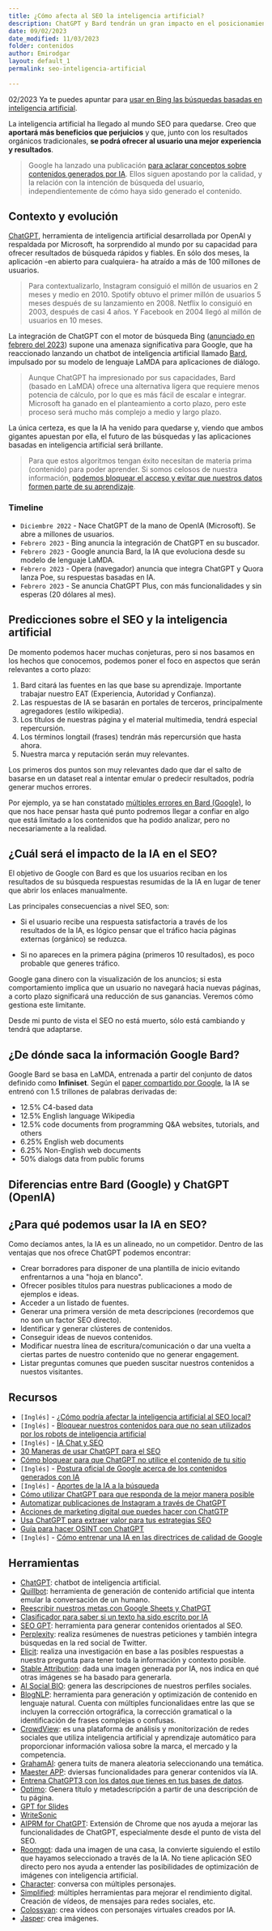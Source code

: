 ```yaml
---
title: ¿Cómo afecta al SEO la inteligencia artificial?
description: ChatGPT y Bard tendrán un gran impacto en el posicionamiento orgánico a medio plazo. 
date: 09/02/2023
date_modified: 11/03/2023
folder: contenidos
author: Emirodgar
layout: default_1
permalink: seo-inteligencia-artificial
  
---
```




<div class="alert alert-warning"><span class="badge badge-danger text-uppercase mr-2">02/2023</span>  Ya te puedes apuntar para <a href="https://www.bing.com/new?form=MW00XV&OCID=MW00XV">usar en Bing las búsquedas basadas en inteligencia artificial</a>.</div>


La inteligencia artificial ha llegado al mundo SEO para quedarse. Creo que **aportará más beneficios que perjuicios** y que, junto con los resultados orgánicos tradicionales, **se podrá ofrecer al usuario una mejor experiencia y resultados**.

> Google ha lanzado una publicación [para aclarar conceptos sobre contenidos generados por IA](https://developers.google.com/search/blog/2023/02/google-search-and-ai-content). Ellos siguen apostando por la calidad, y la relación con la intención de búsqueda del usuario, independientemente de cómo haya sido generado el contenido.

## Contexto y evolución

[ChatGPT](https://openai.com/blog/chatgpt/), herramienta de inteligencia artificial desarrollada por OpenAI y respaldada por Microsoft, ha sorprendido al mundo por su capacidad para ofrecer resultados de búsqueda rápidos y fiables. En sólo dos meses, la aplicación -en abierto para cualquiera- ha atraído a más de 100 millones de usuarios.

> Para contextualizarlo, Instagram consiguió el millón de usuarios en 2 meses y medio en 2010. Spotify obtuvo el primer millón de usuarios 5 meses después de su lanzamiento en 2008. Netflix lo consiguió en 2003, después de casi 4 años. Y Facebook en 2004 llegó al millón de usuarios en 10 meses. 

La integración de ChatGPT con el motor de búsqueda Bing ([anunciado en febrero del 2023](https://blogs.microsoft.com/blog/2023/02/07/reinventing-search-with-a-new-ai-powered-microsoft-bing-and-edge-your-copilot-for-the-web/)) supone una amenaza significativa para Google, que ha reaccionado lanzando un chatbot de inteligencia artificial llamado [Bard](https://blog.google/technology/ai/bard-google-ai-search-updates), impulsado por su modelo de lenguaje LaMDA para aplicaciones de diálogo.

> Aunque ChatGPT ha impresionado por sus capacidades, Bard (basado en LaMDA) ofrece una alternativa ligera que requiere menos potencia de cálculo, por lo que es más fácil de escalar e integrar. Microsoft ha ganado en el planteamiento a corto plazo, pero este proceso será mucho más complejo a medio y largo plazo.

La única certeza, es que la IA ha venido para quedarse y, viendo que ambos gigantes apuestan por ella, el futuro de las búsquedas y las aplicaciones basadas en inteligencia artificial será brillante.

> Para que estos algoritmos tengan éxito necesitan de materia prima (contenido) para poder aprender. Si somos celosos de nuestra información, [podemos bloquear el acceso y evitar que nuestros datos formen parte de su aprendizaje](https://www.searchenginejournal.com/how-to-block-chatgpt-from-using-your-website-content/478384/).

### Timeline

- `Diciembre 2022` - Nace ChatGPT de la mano de OpenIA (Microsoft). Se abre a millones de usuarios.
- `Febrero 2023` - Bing anuncia la integración de ChatGPT en su buscador.
- `Febrero 2023` - Google anuncia Bard, la IA que evoluciona desde su modelo de lenguaje LaMDA.
- `Febrero 2023` - Opera (navegador) anuncia que integra ChatGPT y Quora lanza Poe, su respuestas basadas en IA.
- `Febrero 2023` - Se anuncia ChatGPT Plus, con más funcionalidades y sin esperas (20 dólares al mes).


## Predicciones sobre el SEO y la inteligencia artificial

De momento podemos hacer muchas conjeturas, pero si nos basamos en los hechos que conocemos, podemos poner el foco en aspectos que serán relevantes a corto plazo:

1. Bard citará las fuentes en las que base su aprendizaje. Importante trabajar nuestro EAT (Experiencia, Autoridad y Confianza).
2. Las respuestas de IA se basarán en portales de terceros, principalmente agregadores (estilo wikipedia).
3. Los títulos de nuestras página y el material multimedia, tendrá especial repercursión.
4. Los términos longtail (frases) tendrán más repercursión que hasta ahora.
5. Nuestra marca y reputación serán muy relevantes.


Los primeros dos puntos son muy relevantes dado que dar el salto de basarse en un dataset real a intentar emular o predecir resultados, podría generar muchos errores.

Por ejemplo, ya se han constatado [múltiples errores en Bard (Google)](https://www.bbc.com/news/business-64576225), lo que nos hace pensar hasta qué punto podremos llegar a confiar en algo que está limitado a los contenidos que ha podido analizar, pero no necesariamente a la realidad. 

## ¿Cuál será el impacto de la IA en el SEO?

El objetivo de Google con Bard es que los usuarios reciban en los resultados de su búsqueda respuestas resumidas de la IA en lugar de tener que abrir los enlaces manualmente.

Las principales consecuencias a nivel SEO, son:

 - Si el usuario recibe una respuesta satisfactoria a través de los resultados de la IA, es lógico pensar que el tráfico hacia páginas externas (orgánico) se reduzca.

 - Si no apareces en la primera página (primeros 10 resultados), es poco probable que generes tráfico.

Google gana dinero con la visualización de los anuncios; si esta comportamiento implica que un usuario no navegará hacia nuevas páginas, a corto plazo significará una reducción de sus ganancias. Veremos cómo gestiona este limitante. 

Desde mi punto de vista el SEO no está muerto, sólo está cambiando y tendrá que adaptarse. 

## ¿De dónde saca la información Google Bard?

Google Bard se basa en LaMDA, entrenada a partir del conjunto de datos definido como **Infiniset**. Según el [paper compartido por Google](https://arxiv.org/pdf/2201.08239.pdf), la IA se entrenó con 1.5 trillones de palabras derivadas de:

- 12.5% C4-based data
- 12.5% English language Wikipedia
- 12.5% code documents from programming Q&A websites, tutorials, and others
- 6.25% English web documents
- 6.25% Non-English web documents
- 50% dialogs data from public forums

## Diferencias entre Bard (Google) y ChatGPT (OpenIA)

## ¿Para qué podemos usar la IA en SEO?

Como decíamos antes, la IA es un alineado, no un competidor. Dentro de las ventajas que nos ofrece ChatGPT podemos encontrar:

- Crear borradores para disponer de una plantilla de inicio evitando enfrentarnos a una "hoja en blanco".
- Ofrecer posibles títulos para nuestras publicaciones a modo de ejemplos e ideas.
- Acceder a un listado de fuentes.
- Generar una primera versión de meta descripciones (recordemos que no son un factor SEO directo).
- Identificar y generar clústeres de contenidos.
- Conseguir ideas de nuevos contenidos.
- Modificar nuestra línea de escritura/comunicación o dar una vuelta a ciertas partes de nuestro contenido que no generar engagement.
- Listar preguntas comunes que pueden suscitar nuestros contenidos a nuestos visitantes.


## Recursos

- `[Inglés]` - [¿Cómo podría afectar la inteligencia artificial al SEO local?](https://www.localseoguide.com/what-could-ai-for-local-search-look-like/)
- `[Inglés]` - [Bloquear nuestros contenidos para que no sean utilizados por los robots de inteligencia artificial](https://www.searchenginejournal.com/how-to-block-chatgpt-from-using-your-website-content/478384/)
- `[Inglés]` - [IA Chat y SEO](https://www.jasper.ai/blog/ai-chat-for-seo)
- [30 Maneras de usar ChatGPT para el SEO](https://www.linkedin.com/posts/artemklimkin_30-chatgpt-prompts-for-seo-activity-7017086489813553152-Zutt)
- [Cómo bloquear para que ChatGPT no utilice el contenido de tu sitio](https://www.searchenginejournal.com/how-to-block-chatgpt-from-using-your-website-content/478384/)
- `[Inglés]` - [Postura oficial de Google acerca de los contenidos generados con IA](https://developers.google.com/search/blog/2023/02/google-search-and-ai-content)
- `[Inglés]` - [Aportes de la IA a la búsqueda](http://www.seobook.com/ai-driven-search)
- [Cómo utilizar ChatGPT para que responda de la mejor manera posible](https://www.instagram.com/p/CoXyiBILhxp/)
- [Automatizar publicaciones de Instagram a través de ChatGPT](https://www.instagram.com/p/CnxF2pvIfJz/)
- [Acciones de marketing digital que puedes hacer con ChatGTP](https://www.instagram.com/p/Cn2UwJ-oIX1/)
- [Usa ChatGPT para extraer valor para tus estrategias SEO](https://searchengineland.com/chatgpt-prompts-seo-393523)
- [Guía para hacer OSINT con ChatGPT](https://www.linkedin.com/posts/cyberabogada_osint-con-chatgpt-activity-7035240539310407680-y4aY/)
- `[Inglés]` - [Cómo entrenar una IA en las directrices de calidad de Google](https://www.localseoguide.com/training-gpt-on-google-quality-rater-guidelines-and-why-you-shouldnt-do-it/)


## Herramientas

- [ChatGPT](https://openai.com/blog/chatgpt/): chatbot de inteligencia artificial.
- [Quillbot](https://quillbot.com/): herramienta de generación de contenido artificial que intenta emular la conversación de un humano.
- [Reescribir nuestros metas con Google Sheets y ChatPGT](https://searchministry.co/how-to-add-chatgpt-in-google-sheets-and-rewrite-your-meta-data-in-bulk)
- [Clasificador para saber si un texto ha sido escrito por IA](https://openai.com/blog/new-ai-classifier-for-indicating-ai-written-text)
- [SEO GPT](https://seovendor.co/seo-gpt/): herramienta para generar contenidos orientados al SEO.
- [Perplexity](https://www.perplexity.ai/): realiza resúmenes de nuestras peticiones y también integra búsquedas en la red social de Twitter.
- [Elicit](https://elicit.org/): realiza una investigación en base a las posibles respuestas a nuestra pregunta para tener toda la información y contexto posible.
- [Stable Attribution](https://www.stableattribution.com/): dada una imagen generada por IA, nos indica en qué otras imágenes se ha basado para generarla.
- [AI Social BIO](https://aisocialbio.com/): genera las descripciones de nuestros perfiles sociales.
- [BlogNLP](https://www.blognlp.com/): herramienta para generación y optimización de contenido en lenguaje natural. Cuenta con múltiples funcionalidaes entre las que se incluyen la corrección ortográfica, la corrección gramatical o la identificación de frases complejas o confusas.
- [CrowdView](https://crowdview.ai/): es una plataforma de análisis y monitorización de redes sociales que utiliza inteligencia artificial y aprendizaje automático para proporcionar información valiosa sobre la marca, el mercado y la competencia.
- [GrahamAI](https://www.grahamai.co/): genera tuits de manera aleatoria seleccionando una temática.
- [Maester APP](https://maester.app/): dviersas funcionalidades para generar contenidos vía IA.
- [Entrena ChatGPT3 con los datos que tienes en tus bases de datos](https://twitter.com/dannyrichman/status/1625178646649487370).
- [Optimo](https://askoptimo.com/seo-title-&-meta-description): Genera título y metadescripción a partir de una descripción de tu página.
- [GPT for Slides](https://www.gptforslides.app/)
- [WriteSonic](https://writesonic.com/chat)
- [AIPRM for ChatGPT](https://chrome.google.com/webstore/detail/aiprm-for-chatgpt/ojnbohmppadfgpejeebfnmnknjdlckgj/related?hl=es): Extensión de Chrome que nos ayuda a mejorar las funcionalidades de ChatGPT, especialmente desde el punto de vista del SEO.
- [Roomgpt](https://www.roomgpt.io/): dada una imagen de una casa, la convierte siguiendo el estilo que hayamos seleccionado a través de la IA. No tiene aplicación SEO directo pero nos ayuda a entender las posibilidades de optimización de imágenes con inteligencia artificial.
- [Character](character.ai): conversa con múltiples personajes.
- [Simplified](https://simplified.com/): múltiples herramientas para mejorar el rendimiento digital. Creación de vídeos, de mensajes para redes sociales, etc.
- [Colossyan](https://www.colossyan.com/): crea vídeos con personajes virtuales creados por IA.
- [Jasper](https://www.jasper.ai/): crea imágenes.